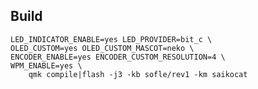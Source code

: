 ## Build

    LED_INDICATOR_ENABLE=yes LED_PROVIDER=bit_c \
    OLED_CUSTOM=yes OLED_CUSTOM_MASCOT=neko \
    ENCODER_ENABLE=yes ENCODER_CUSTOM_RESOLUTION=4 \
    WPM_ENABLE=yes \
        qmk compile|flash -j3 -kb sofle/rev1 -km saikocat
